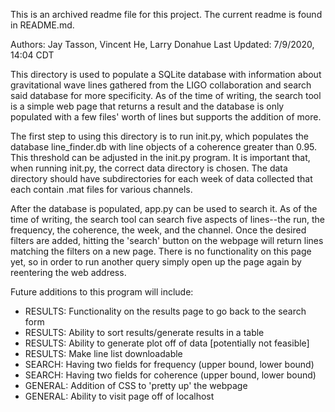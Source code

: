 This is an archived readme file for this project. The current readme is found in README.md.

Authors: Jay Tasson, Vincent He, Larry Donahue
Last Updated: 7/9/2020, 14:04 CDT

This directory is used to populate a SQLite database with information about gravitational wave lines gathered from the LIGO collaboration and search said database for more specificity. As of the time of writing, the search tool is a simple web page that returns a result and the database is only populated with a few files' worth of lines but supports the addition of more.

The first step to using this directory is to run init.py, which populates the database line_finder.db with line objects of a coherence greater than 0.95. This threshold can be adjusted in the init.py program. It is important that, when running init.py, the correct data directory is chosen. The data directory should have subdirectories for each week of data collected that each contain .mat files for various channels.

After the database is populated, app.py can be used to search it. As of the time of writing, the search tool can search five aspects of lines--the run, the frequency, the coherence, the week, and the channel. Once the desired filters are added, hitting the 'search' button on the webpage will return lines matching the filters on a new page. There is no functionality on this page yet, so in order to run another query simply open up the page again by reentering the web address.

Future additions to this program will include:
 - RESULTS: Functionality on the results page to go back to the search form
 - RESULTS: Ability to sort results/generate results in a table		
 - RESULTS: Ability to generate plot off of data [potentially not feasible]
 - RESULTS: Make line list downloadable
 - SEARCH: Having two fields for frequency (upper bound, lower bound)
 - SEARCH: Having two fields for coherence (upper bound, lower bound)
 - GENERAL: Addition of CSS to 'pretty up' the webpage
 - GENERAL: Ability to visit page off of localhost

